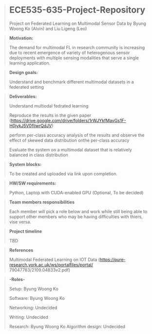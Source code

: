 ># ECE535-635-Project-Repository
>Project on Federated Learning on Multimodal Sensor Data by Byung Woong Ko (Alvin) and Liu Ligeng (Leo)

>**Motivation:**
>
>  The demand for multimodal FL in research community is increasing due to recent emergence of variety of heterogenous sensor deployments with multiple sensing modalities that serve a single learning application. 

>**Design goals:**
>
>  Understand and benchmark different multimodal datasets in a federated setting

>**Deliverables:**
>
>  Understand multiodal fedrated learning
>
>  Reproduce the results in the given paper (https://drive.google.com/drive/folders/1rWJYkfMavGs1F-H0jykJ5V0fIiwrQdJV)
>
>  perform per-class accuracy analysis of the results and observe the effect of skewed data distribution onthe per-class accuracy
>
>  Evaluate the system on a multimodal dataset that is relatively balanced in class distribution

>**System blocks:**
>
>  To be created and uploaded via link upon completion.

>**HW/SW requirements:**
>
>  Python, Laptop with CUDA-enabled GPU (Optional, To be decided)

>**Team members responsibilities**
>
>  Each member will pick a role below and work while still being able to support other members who may be having difficulties with thiers, vise versa.

>**Project timeline**
>
>  TBD

>**References**
>
>  Multimodal Federated Learning on IOT Data (https://pure-research.york.ac.uk/ws/portalfiles/portal/
79047763/2109.04833v2.pdf)





>**-Roles-**
>
>Setup:             Byung Woong Ko
>
>Software:          Byung Woong Ko
>
>Networking:        Undecided
>
>Writing:           Undecided
>
>Research:          Byung Woong Ko
>Algorithm design:  Undecided

